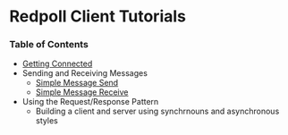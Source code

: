 Redpoll Client Tutorials
========================

### Table of Contents

 - [Getting Connected](getting-connected.md)
 - Sending and Receiving Messages
   - [Simple Message Send](send-simple.md)
   - [Simple Message Receive](recv-simple.md)
 - Using the Request/Response Pattern
   - Building a client and server using synchrnouns and asynchronous styles

